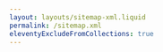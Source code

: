 ```yaml
---
layout: layouts/sitemap-xml.liquid
permalink: /sitemap.xml
eleventyExcludeFromCollections: true
---
```

